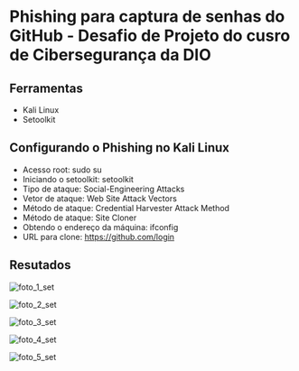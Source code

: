 # Phishing para captura de senhas do GitHub - Desafio de Projeto do cusro de Cibersegurança da DIO

## Ferramentas
* Kali Linux
* Setoolkit


## Configurando o Phishing no Kali Linux


* Acesso root: sudo su
* Iniciando o setoolkit: setoolkit
* Tipo de ataque: Social-Engineering Attacks
* Vetor de ataque: Web Site Attack Vectors
* Método de ataque: Credential Harvester Attack Method 
* Método de ataque: Site Cloner
* Obtendo o endereço da máquina: ifconfig
* URL para clone: https://github.com/login

## Resutados
![foto_1_set](https://github.com/AbnerGSantos/clone_site_com_kali_set/assets/159087385/4a716e72-29a5-4337-921d-1366140af921)

![foto_2_set](https://github.com/AbnerGSantos/clone_site_com_kali_set/assets/159087385/b57cfa4b-581b-4e5b-9e31-f6d111291f73)

![foto_3_set](https://github.com/AbnerGSantos/clone_site_com_kali_set/assets/159087385/29f289cc-5393-4a84-806f-7fba09b1ff25)

![foto_4_set](https://github.com/AbnerGSantos/clone_site_com_kali_set/assets/159087385/783a69cf-4d05-4a27-a03b-a562fce64305)

![foto_5_set](https://github.com/AbnerGSantos/clone_site_com_kali_set/assets/159087385/41131e6d-db38-4b48-8816-f25200810bd1)






